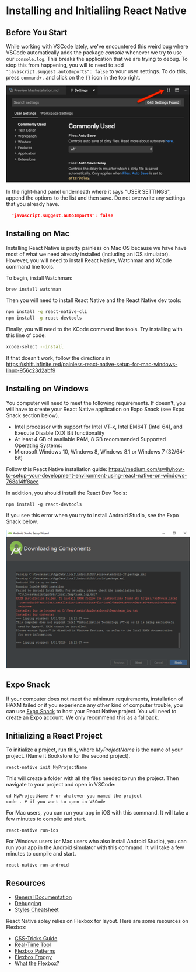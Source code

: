 # Installing and Initialiing React Native

## Before You Start

While working with VSCode lately, we've encountered this weird bug where VSCode automatically adds the package _console_ whenever we try to use our `console.log`. This breaks the application that we are trying to debug. To stop this from happening, you will to need to add `"javascript.suggest.autoImports": false` to your user settings. To do this, press `command+,` and click on the `{}` icon in the top right.

![](install-screens/settings-icon.png)

In the right-hand panel underneath where it says "USER SETTINGS", append the options to the list and then save. Do not overwrite any settings that you already have.

```json
  "javascript.suggest.autoImports": false
```

## Installing on Mac

Installing React Native is pretty painless on Mac OS because we have have most of what we need already installed (including an iOS simulator). However, you will need to install React Native, Watchman and XCode command line tools.

To begin, install Watchman:

```bash
brew install watchman
```

Then you will need to install React Native and the React Native dev tools:

```bash
npm install -g react-native-cli
npm install -g react-devtools
```

Finally, you will need to the XCode command line tools. Try installing with this line of code:

```bash
xcode-select --install
```

If that doesn't work, follow the directions in https://shift.infinite.red/painless-react-native-setup-for-mac-windows-linux-956c23d2abf9

## Installing on Windows

You computer will need to meet the following requirements. If doesn't, you will have to create your React Native application on Expo Snack (see Expo Snack section below).

- Intel processor with support for Intel VT-x, Intel EM64T (Intel 64), and Execute Disable (XD) Bit functionality
- At least 4 GB of available RAM, 8 GB recommended
  Supported Operating Systems:
- Microsoft Windows 10, Windows 8, Windows 8.1 or Windows 7 (32/64-bit)

Follow this React Native installation guide: https://medium.com/swlh/how-to-setup-your-development-environment-using-react-native-on-windows-768a14ff8aec

In addition, you should install the React Dev Tools:

```shell
npm install -g react-devtools
```

If you see this error when you try to install Android Studio, see the Expo Snack below.

![HAXM installation failed.](install-screens/haxm-error.png)

## Expo Snack

If your computer does not meet the minimum requirements, installation of HAXM failed or if you experience any other kind of computer trouble, you can use [Expo Snack](https://snack.expo.io/) to host your React Native project. You will need to create an Expo account. We only recommend this as a fallback.

## Initializing a React Project

To initialize a project, run this, where _MyProjectName_ is the name of your project. (Name it Bookstore for the second project).

```shell
react-native init MyProjectName
```

This will create a folder with all the files needed to run the project. Then navigate to your project and open in VSCode:

```shell
cd MyProjectName # or whatever you named the project
code . # if you want to open in VSCode
```

For Mac users, you can run your app in iOS with this command. It will take a few minutes to compile and start.

```shell
react-native run-ios
```

For Windows users (or Mac users who also install Android Studio), you can run your app in the Android simulator with this command. It will take a few minutes to compile and start.

```shell
react-native run-android
```

## Resources

- [General Documentation](https://facebook.github.io/react-native/docs/getting-started)
- [Debugging](https://facebook.github.io/react-native/docs/debugging)
- [Styles Cheatsheet](https://github.com/vhpoet/react-native-styling-cheat-sheet#text)

React Native soley relies on Flexbox for layout. Here are some resources on Flexbox:

- [CSS-Tricks Guide](https://css-tricks.com/snippets/css/a-guide-to-flexbox/)
- [Real-Time Tool](http://flexbox.help/)
- [Flexbox Patterns](https://www.flexboxpatterns.com/)
- [Flexbox Froggy](http://flexboxfroggy.com/)
- [What the Flexbox?](https://flexbox.io/)
